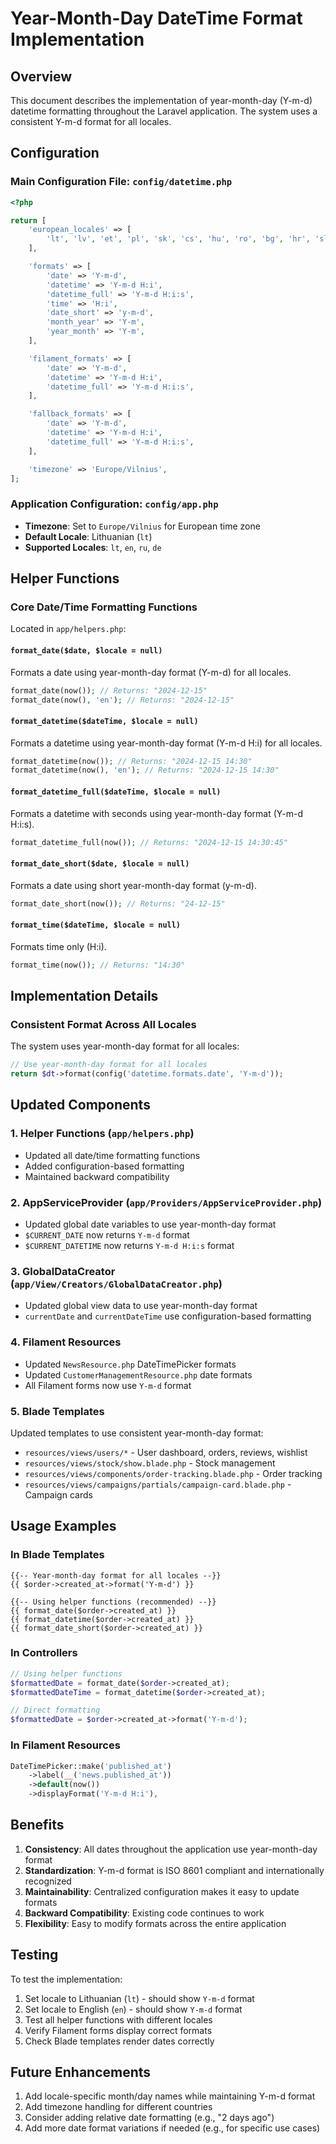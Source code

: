 # Year-Month-Day DateTime Format Implementation

## Overview

This document describes the implementation of year-month-day (Y-m-d) datetime formatting throughout the Laravel application. The system uses a consistent Y-m-d format for all locales.

## Configuration

### Main Configuration File: `config/datetime.php`

```php
<?php

return [
    'european_locales' => [
        'lt', 'lv', 'et', 'pl', 'sk', 'cs', 'hu', 'ro', 'bg', 'hr', 'sl', 'de'
    ],

    'formats' => [
        'date' => 'Y-m-d',
        'datetime' => 'Y-m-d H:i',
        'datetime_full' => 'Y-m-d H:i:s',
        'time' => 'H:i',
        'date_short' => 'y-m-d',
        'month_year' => 'Y-m',
        'year_month' => 'Y-m',
    ],

    'filament_formats' => [
        'date' => 'Y-m-d',
        'datetime' => 'Y-m-d H:i',
        'datetime_full' => 'Y-m-d H:i:s',
    ],

    'fallback_formats' => [
        'date' => 'Y-m-d',
        'datetime' => 'Y-m-d H:i',
        'datetime_full' => 'Y-m-d H:i:s',
    ],

    'timezone' => 'Europe/Vilnius',
];
```

### Application Configuration: `config/app.php`

- **Timezone**: Set to `Europe/Vilnius` for European time zone
- **Default Locale**: Lithuanian (`lt`)
- **Supported Locales**: `lt`, `en`, `ru`, `de`

## Helper Functions

### Core Date/Time Formatting Functions

Located in `app/helpers.php`:

#### `format_date($date, $locale = null)`
Formats a date using year-month-day format (Y-m-d) for all locales.

```php
format_date(now()); // Returns: "2024-12-15"
format_date(now(), 'en'); // Returns: "2024-12-15"
```

#### `format_datetime($dateTime, $locale = null)`
Formats a datetime using year-month-day format (Y-m-d H:i) for all locales.

```php
format_datetime(now()); // Returns: "2024-12-15 14:30"
format_datetime(now(), 'en'); // Returns: "2024-12-15 14:30"
```

#### `format_datetime_full($dateTime, $locale = null)`
Formats a datetime with seconds using year-month-day format (Y-m-d H:i:s).

```php
format_datetime_full(now()); // Returns: "2024-12-15 14:30:45"
```

#### `format_date_short($date, $locale = null)`
Formats a date using short year-month-day format (y-m-d).

```php
format_date_short(now()); // Returns: "24-12-15"
```

#### `format_time($dateTime, $locale = null)`
Formats time only (H:i).

```php
format_time(now()); // Returns: "14:30"
```

## Implementation Details

### Consistent Format Across All Locales

The system uses year-month-day format for all locales:

```php
// Use year-month-day format for all locales
return $dt->format(config('datetime.formats.date', 'Y-m-d'));
```


## Updated Components

### 1. Helper Functions (`app/helpers.php`)
- Updated all date/time formatting functions
- Added configuration-based formatting
- Maintained backward compatibility

### 2. AppServiceProvider (`app/Providers/AppServiceProvider.php`)
- Updated global date variables to use year-month-day format
- `$CURRENT_DATE` now returns `Y-m-d` format
- `$CURRENT_DATETIME` now returns `Y-m-d H:i:s` format

### 3. GlobalDataCreator (`app/View/Creators/GlobalDataCreator.php`)
- Updated global view data to use year-month-day format
- `currentDate` and `currentDateTime` use configuration-based formatting

### 4. Filament Resources
- Updated `NewsResource.php` DateTimePicker formats
- Updated `CustomerManagementResource.php` date formats
- All Filament forms now use `Y-m-d` format

### 5. Blade Templates
Updated templates to use consistent year-month-day format:
- `resources/views/users/*` - User dashboard, orders, reviews, wishlist
- `resources/views/stock/show.blade.php` - Stock management
- `resources/views/components/order-tracking.blade.php` - Order tracking
- `resources/views/campaigns/partials/campaign-card.blade.php` - Campaign cards

## Usage Examples

### In Blade Templates

```blade
{{-- Year-month-day format for all locales --}}
{{ $order->created_at->format('Y-m-d') }}

{{-- Using helper functions (recommended) --}}
{{ format_date($order->created_at) }}
{{ format_datetime($order->created_at) }}
{{ format_date_short($order->created_at) }}
```

### In Controllers

```php
// Using helper functions
$formattedDate = format_date($order->created_at);
$formattedDateTime = format_datetime($order->created_at);

// Direct formatting
$formattedDate = $order->created_at->format('Y-m-d');
```

### In Filament Resources

```php
DateTimePicker::make('published_at')
    ->label(__('news.published_at'))
    ->default(now())
    ->displayFormat('Y-m-d H:i'),
```

## Benefits

1. **Consistency**: All dates throughout the application use year-month-day format
2. **Standardization**: Y-m-d format is ISO 8601 compliant and internationally recognized
3. **Maintainability**: Centralized configuration makes it easy to update formats
4. **Backward Compatibility**: Existing code continues to work
5. **Flexibility**: Easy to modify formats across the entire application

## Testing

To test the implementation:

1. Set locale to Lithuanian (`lt`) - should show `Y-m-d` format
2. Set locale to English (`en`) - should show `Y-m-d` format
3. Test all helper functions with different locales
4. Verify Filament forms display correct formats
5. Check Blade templates render dates correctly

## Future Enhancements

1. Add locale-specific month/day names while maintaining Y-m-d format
2. Add timezone handling for different countries
3. Consider adding relative date formatting (e.g., "2 days ago")
4. Add more date format variations if needed (e.g., for specific use cases)
